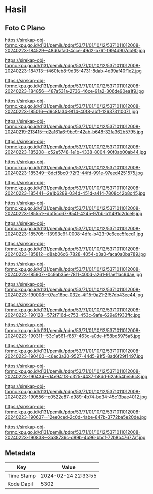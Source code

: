 # Hasil

## Foto C Plano

https://sirekap-obj-formc.kpu.go.id/d131/pemilu/pdpr/53/71/01/10/12/5371011012008-20240223-184529--48d0afa0-4cce-49d2-b76f-f994d907cb90.jpg

https://sirekap-obj-formc.kpu.go.id/d131/pemilu/pdpr/53/71/01/10/12/5371011012008-20240223-184713--f460feb8-9d35-4731-8dab-4d99af40f1e2.jpg

https://sirekap-obj-formc.kpu.go.id/d131/pemilu/pdpr/53/71/01/10/12/5371011012008-20240223-184856--487a531a-2736-46ce-91a2-306de90ea1f9.jpg

https://sirekap-obj-formc.kpu.go.id/d131/pemilu/pdpr/53/71/01/10/12/5371011012008-20240223-185016--d9c8fa34-9f14-40f8-abff-126373110071.jpg

https://sirekap-obj-formc.kpu.go.id/d131/pemilu/pdpr/53/71/01/10/12/5371011012008-20240219-213415--d2a161a6-9be9-42ab-b648-32fa362b5795.jpg

https://sirekap-obj-formc.kpu.go.id/d131/pemilu/pdpr/53/71/01/10/12/5371011012008-20240223-185208--c52e5748-1e1b-4338-8004-90f0ab00ab44.jpg

https://sirekap-obj-formc.kpu.go.id/d131/pemilu/pdpr/53/71/01/10/12/5371011012008-20240223-185349--8dcf5bc0-72f3-44fd-991e-97eed4251575.jpg

https://sirekap-obj-formc.kpu.go.id/d131/pemilu/pdpr/53/71/01/10/12/5371011012008-20240223-185441--2e1b6289-034d-451d-a414-7808c42b8c45.jpg

https://sirekap-obj-formc.kpu.go.id/d131/pemilu/pdpr/53/71/01/10/12/5371011012008-20240223-185551--dbf5cc67-954f-4245-97bb-b11491d2dce9.jpg

https://sirekap-obj-formc.kpu.go.id/d131/pemilu/pdpr/53/71/01/10/12/5371011012008-20240223-185705--13993c9f-0008-4dfe-b423-9c6cec5fecd1.jpg

https://sirekap-obj-formc.kpu.go.id/d131/pemilu/pdpr/53/71/01/10/12/5371011012008-20240223-185812--d8ab06c6-7828-4054-b3a0-faca0a0ba789.jpg

https://sirekap-obj-formc.kpu.go.id/d131/pemilu/pdpr/53/71/01/10/12/5371011012008-20240223-185907--0c9ab35e-7811-400d-a261-91aef1ac94ae.jpg

https://sirekap-obj-formc.kpu.go.id/d131/pemilu/pdpr/53/71/01/10/12/5371011012008-20240223-190008--07ac16be-032e-4f15-9a21-2f57db43ec44.jpg

https://sirekap-obj-formc.kpu.go.id/d131/pemilu/pdpr/53/71/01/10/12/5371011012008-20240223-190128--572f716d-c753-453c-9afe-629e9f933ffc.jpg

https://sirekap-obj-formc.kpu.go.id/d131/pemilu/pdpr/53/71/01/10/12/5371011012008-20240223-190311--53c1a561-f857-463c-a0de-ff58bd5975a5.jpg

https://sirekap-obj-formc.kpu.go.id/d131/pemilu/pdpr/53/71/01/10/12/5371011012008-20240223-190400--c6ec3a30-9527-44d5-91f5-8ad6f29f1497.jpg

https://sirekap-obj-formc.kpu.go.id/d131/pemilu/pdpr/53/71/01/10/12/5371011012008-20240223-190434--d4e941f8-c325-4437-b8dd-62a654be56c8.jpg

https://sirekap-obj-formc.kpu.go.id/d131/pemilu/pdpr/53/71/01/10/12/5371011012008-20240223-190556--c0522e87-d989-4b74-bd34-45c13bae4012.jpg

https://sirekap-obj-formc.kpu.go.id/d131/pemilu/pdpr/53/71/01/10/12/5371011012008-20240223-190637--12ee0ced-2c0d-4abe-847b-3772ba5e20de.jpg

https://sirekap-obj-formc.kpu.go.id/d131/pemilu/pdpr/53/71/01/10/12/5371011012008-20240223-190838--3a38736c-d89b-4b96-bbcf-72b8b47677af.jpg


## Metadata

| Key        | Value               |
| ---------- | ------------------- |
| Time Stamp | 2024-02-24 22:33:55 |
| Kode Dapil | 5302                |



